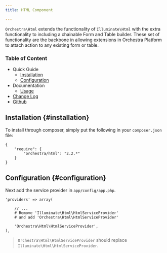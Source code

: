 ```yaml
---
title: HTML Component

---
```


`Orchestra\Html` extends the functionality of `Illuminate\Html` with the extra functionality to including a chainable Form and Table builder. These set of functionality are the backbone in allowing extensions in Orchestra Platform to attach action to any existing form or table.

### Table of Content

* Quick Guide
  - [Installation](#installation)
  - [Configuration](#configuration)
* Documentation
  - [Usage](/docs/2.2/components/html/usage)
* [Change Log](/docs/2.2/components/html/changes#v2-2)
* [Github](https://github.com/orchestral/html)

## Installation {#installation}

To install through composer, simply put the following in your `composer.json` file:

	{
		"require": {
			"orchestra/html": "2.2.*"
		}
	}

## Configuration {#configuration}

Next add the service provider in `app/config/app.php`.

	'providers' => array(

		// ...
		# Remove 'Illuminate\Html\HtmlServiceProvider'
		# and add 'Orchestra\Html\HtmlServiceProvider'

		'Orchestra\Html\HtmlServiceProvider',
	),

> `Orchestra\Html\HtmlServiceProvider` should replace `Illuminate\Html\HtmlServiceProvider`.
